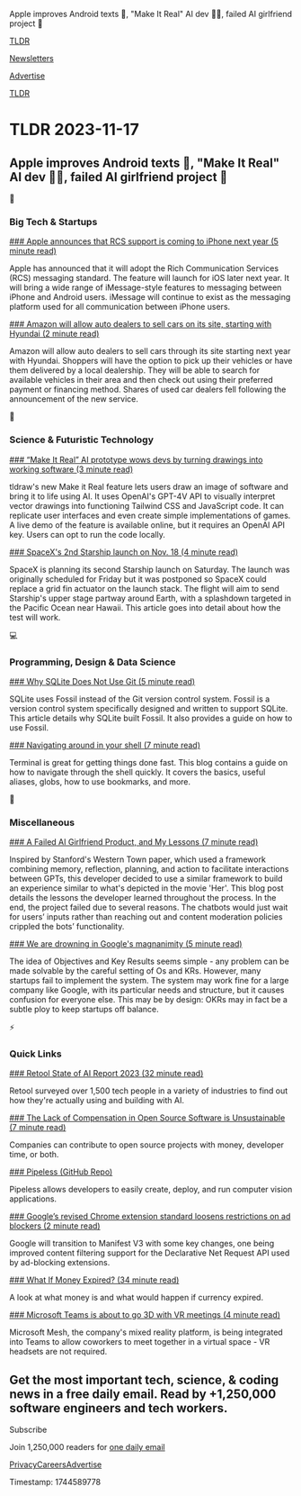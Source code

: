 Apple improves Android texts 💬, "Make It Real" AI dev 👨‍💻, failed AI girlfriend project 🤖

[TLDR](/)

[Newsletters](/newsletters)

[Advertise](https://advertise.tldr.tech/)

[TLDR](/)

# TLDR 2023-11-17

## Apple improves Android texts 💬, "Make It Real" AI dev 👨‍💻, failed AI girlfriend project 🤖

📱

### Big Tech & Startups

[### Apple announces that RCS support is coming to iPhone next year (5 minute read)](https://9to5mac.com/2023/11/16/apple-rcs-coming-to-iphone/?utm_source=tldrnewsletter)

Apple has announced that it will adopt the Rich Communication Services (RCS) messaging standard. The feature will launch for iOS later next year. It will bring a wide range of iMessage-style features to messaging between iPhone and Android users. iMessage will continue to exist as the messaging platform used for all communication between iPhone users.

[### Amazon will allow auto dealers to sell cars on its site, starting with Hyundai (2 minute read)](https://www.cnbc.com/2023/11/16/amazon-to-let-dealers-sell-cars-on-its-site-starting-with-hyundai.html?utm_source=tldrnewsletter)

Amazon will allow auto dealers to sell cars through its site starting next year with Hyundai. Shoppers will have the option to pick up their vehicles or have them delivered by a local dealership. They will be able to search for available vehicles in their area and then check out using their preferred payment or financing method. Shares of used car dealers fell following the announcement of the new service.

🚀

### Science & Futuristic Technology

[### “Make It Real” AI prototype wows devs by turning drawings into working software (3 minute read)](https://arstechnica.com/information-technology/2023/11/ai-powered-drawing-app-stuns-developers-by-turning-sketches-into-functional-games/?utm_source=tldrnewsletter)

tldraw's new Make it Real feature lets users draw an image of software and bring it to life using AI. It uses OpenAI's GPT-4V API to visually interpret vector drawings into functioning Tailwind CSS and JavaScript code. It can replicate user interfaces and even create simple implementations of games. A live demo of the feature is available online, but it requires an OpenAI API key. Users can opt to run the code locally.

[### SpaceX's 2nd Starship launch on Nov. 18 (4 minute read)](https://www.space.com/spacex-second-starship-launch-explainer?utm_source=tldrnewsletter)

SpaceX is planning its second Starship launch on Saturday. The launch was originally scheduled for Friday but it was postponed so SpaceX could replace a grid fin actuator on the launch stack. The flight will aim to send Starship's upper stage partway around Earth, with a splashdown targeted in the Pacific Ocean near Hawaii. This article goes into detail about how the test will work.

💻

### Programming, Design & Data Science

[### Why SQLite Does Not Use Git (5 minute read)](https://sqlite.org/whynotgit.html?utm_source=tldrnewsletter)

SQLite uses Fossil instead of the Git version control system. Fossil is a version control system specifically designed and written to support SQLite. This article details why SQLite built Fossil. It also provides a guide on how to use Fossil.

[### Navigating around in your shell (7 minute read)](https://blog.meain.io/2023/navigating-around-in-shell/?utm_source=tldrnewsletter)

Terminal is great for getting things done fast. This blog contains a guide on how to navigate through the shell quickly. It covers the basics, useful aliases, globs, how to use bookmarks, and more.

🎁

### Miscellaneous

[### A Failed AI Girlfriend Product, and My Lessons (7 minute read)](https://mazzzystar.github.io/2023/11/16/ai-girlfriend-product/?utm_source=tldrnewsletter)

Inspired by Stanford's Western Town paper, which used a framework combining memory, reflection, planning, and action to facilitate interactions between GPTs, this developer decided to use a similar framework to build an experience similar to what's depicted in the movie 'Her'. This blog post details the lessons the developer learned throughout the process. In the end, the project failed due to several reasons. The chatbots would just wait for users’ inputs rather than reaching out and content moderation policies crippled the bots’ functionality.

[### We are drowning in Google's magnanimity (5 minute read)](https://www.kpassa.me/posts/google/?utm_source=tldrnewsletter)

The idea of Objectives and Key Results seems simple - any problem can be made solvable by the careful setting of Os and KRs. However, many startups fail to implement the system. The system may work fine for a large company like Google, with its particular needs and structure, but it causes confusion for everyone else. This may be by design: OKRs may in fact be a subtle ploy to keep startups off balance.

⚡

### Quick Links

[### Retool State of AI Report 2023 (32 minute read)](https://retool.com/reports/state-of-ai-2023?utm_source=tldrnewsletter)

Retool surveyed over 1,500 tech people in a variety of industries to find out how they're actually using and building with AI.

[### The Lack of Compensation in Open Source Software is Unsustainable (7 minute read)](https://trstringer.com/oss-compensation-broken/?utm_source=tldrnewsletter)

Companies can contribute to open source projects with money, developer time, or both.

[### Pipeless (GitHub Repo)](https://github.com/pipeless-ai/pipeless?utm_source=tldrnewsletter)

Pipeless allows developers to easily create, deploy, and run computer vision applications.

[### Google’s revised Chrome extension standard loosens restrictions on ad blockers (2 minute read)](https://www.theverge.com/2023/11/16/23964509/google-manifest-v3-rollout-ad-blockers?utm_source=tldrnewsletter)

Google will transition to Manifest V3 with some key changes, one being improved content filtering support for the Declarative Net Request API used by ad-blocking extensions.

[### What If Money Expired? (34 minute read)](https://www.noemamag.com/what-if-money-expired/?utm_source=join1440&amp;utm_medium=email?utm_source=tldrnewsletter)

A look at what money is and what would happen if currency expired.

[### Microsoft Teams is about to go 3D with VR meetings (4 minute read)](https://www.theverge.com/2023/11/15/23960720/microsoft-teams-microsoft-mesh-immersive-meetings-january-2024-launch?utm_source=tldrnewsletter)

Microsoft Mesh, the company's mixed reality platform, is being integrated into Teams to allow coworkers to meet together in a virtual space - VR headsets are not required.

## Get the most important tech, science, & coding news in a free daily email. Read by +1,250,000 software engineers and tech workers.

Subscribe

Join 1,250,000 readers for [one daily email](/api/latest/tech)

[Privacy](/privacy)[Careers](https://jobs.ashbyhq.com/tldr.tech)[Advertise](/tech/advertise)

Timestamp: 1744589778